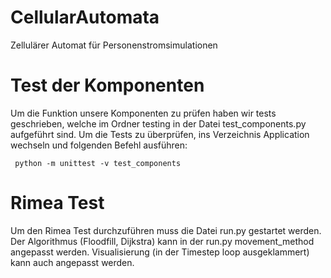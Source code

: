 # CellularAutomata
Zellulärer Automat für Personenstromsimulationen

# Test der Komponenten
Um die Funktion unsere Komponenten zu prüfen haben wir tests geschrieben, welche im Ordner testing in der Datei test_components.py aufgeführt sind.
Um die Tests zu überprüfen, ins Verzeichnis Application wechseln und folgenden Befehl ausführen:  

` python -m unittest -v test_components`

# Rimea Test
Um den Rimea Test durchzuführen muss die Datei run.py gestartet werden. Der Algorithmus (Floodfill, Dijkstra) kann in der run.py movement_method angepasst werden.
Visualisierung (in der Timestep loop ausgeklammert) kann auch angepasst werden.